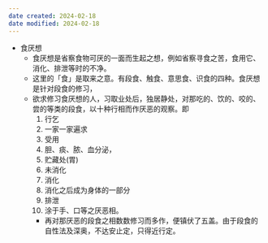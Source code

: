 ```yaml
---
date created: 2024-02-18
date modified: 2024-02-18
---
```

- 食厌想
    - 食厌想是省察食物可厌的一面而生起之想，例如省察寻食之苦，食用它、消化、排泄等时的不净。
    - 这里的「食」是取来之意。有段食、触食、意思食、识食的四种。食厌想是针对段食的修习，
    - 欲求修习食厌想的人，习取业处后，独居静处，对那吃的、饮的、咬的、尝的等类的段食，以十种行相而作厌恶的观察。即
        1. 行乞
        2. 一家一家遍求
        3. 受用
        4. 胆、痰、脓、血分泌，
        5. 贮藏处(胃)
        6. 未消化
        7. 消化
        8. 消化之后成为身体的一部分
        9. 排泄
        10. 涂于手、口等之厌恶相。
        - 再对那厌恶的段食之相数数修习而多作，便镇伏了五盖。由于段食的自性法及深奥，不达安止定，只得近行定。

